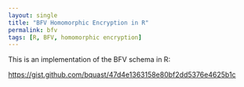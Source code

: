 ```yaml
---
layout: single
title: "BFV Homomorphic Encryption in R"
permalink: bfv 
tags: [R, BFV, homomorphic encryption]
---
```


This is an implementation of the BFV schema in R:

<https://gist.github.com/bquast/47d4e1363158e80bf2dd5376e4625b1c>
